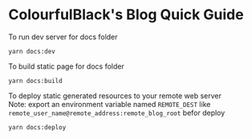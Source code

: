 # ColourfulBlack's Blog Quick Guide

To run dev server for docs folder  
```shell
yarn docs:dev
```

To build static page for docs folder
```shell
yarn docs:build
```

To deploy static generated resources to your remote web server  
Note: export an environment variable named `REMOTE_DEST` like `remote_user_name@remote_address:remote_blog_root` befor deploy
```shell
yarn docs:deploy
```